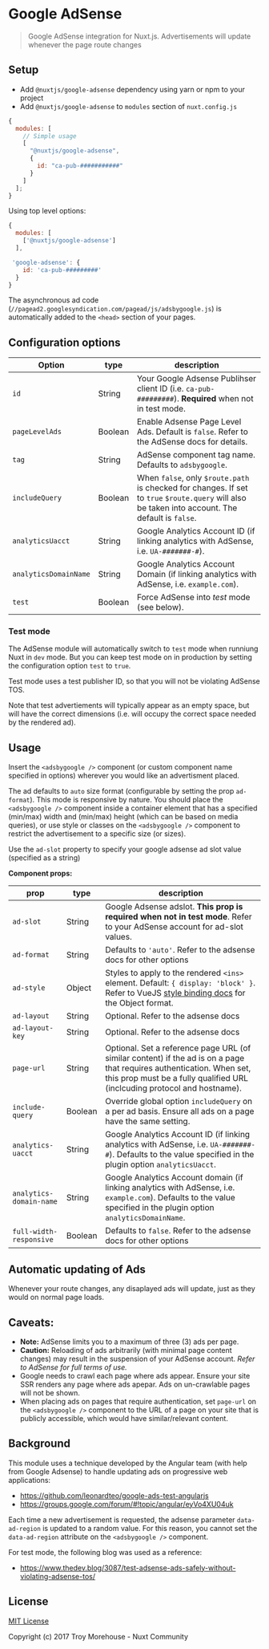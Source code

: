 # Google AdSense

> Google AdSense integration for Nuxt.js. Advertisements will update whenever the page route changes

## Setup

- Add `@nuxtjs/google-adsense` dependency using yarn or npm to your project
- Add `@nuxtjs/google-adsense` to `modules` section of `nuxt.config.js`

```js
{
  modules: [
    // Simple usage
    [
      "@nuxtjs/google-adsense",
      {
        id: "ca-pub-###########"
      }
    ]
  ];
}
```

Using top level options:

```js
{
  modules: [
    ['@nuxtjs/google-adsense']
  ],

 'google-adsense': {
    id: 'ca-pub-#########'
  }
}
```

The asynchronous ad code (`//pagead2.googlesyndication.com/pagead/js/adsbygoogle.js`) is automatically
added to the `<head>` section of your pages.

## Configuration options

| Option                | type    | description                                                                                                                                       |
| --------------------- | ------- | ------------------------------------------------------------------------------------------------------------------------------------------------- |
| `id`                  | String  | Your Google Adsense Publihser client ID (i.e. `ca-pub-#########`). **Required** when not in test mode.                                            |
| `pageLevelAds`        | Boolean | Enable Adsense Page Level Ads. Default is `false`. Refer to the AdSense docs for details.                                                         |
| `tag`                 | String  | AdSense component tag name. Defaults to `adsbygoogle`.                                                                                            |
| `includeQuery`        | Boolean | When `false`, only `$route.path` is checked for changes. If set to `true` `$route.query` will also be taken into account. The default is `false`. |
| `analyticsUacct`      | String  | Google Analytics Account ID (if linking analytics with AdSense, i.e. `UA-#######-#`).                                                             |
| `analyticsDomainName` | String  | Google Analytics Account Domain (if linking analytics with AdSense, i.e. `example.com`).                                                          |
| `test`                | Boolean | Force AdSense into _test_ mode (see below).                                                                                                       |

### Test mode

The AdSense module will automatically switch to `test` mode when runniung Nuxt in `dev` mode.
But you can keep test mode on in production by setting the configuration option `test` to `true`.

Test mode uses a test publisher ID, so that you will not be violating AdSense TOS.

Note that test advertiements will typically appear as an empty space, but will have the
correct dimensions (i.e. will occupy the correct space needed by the rendered ad).

## Usage

Insert the `<adsbygoogle />` component (or custom component name specified in options)
wherever you would like an advertisment placed.

The ad defaults to `auto` size format (configurable by setting the prop `ad-format`). This mode
is responsive by nature. You should place the `<adsbygoogle />` component inside a container element
that has a specified (min/max) width and (min/max) height (which can be based on media queries),
or use style or classes on the `<adsbygoogle />` component to restrict the advertisement to a
specific size (or sizes).

Use the `ad-slot` property to specify your google adsense ad slot value (specified as a string)

**Component props:**

| prop                    | type    | description                                                                                                                                                                                                   |
| ----------------------- | ------- | ------------------------------------------------------------------------------------------------------------------------------------------------------------------------------------------------------------- |
| `ad-slot`               | String  | Google Adsense adslot. **This prop is required when not in test mode**. Refer to your AdSense account for ad-slot values.                                                                                     |
| `ad-format`             | String  | Defaults to `'auto'`. Refer to the adsense docs for other options                                                                                                                                             |
| `ad-style`              | Object  | Styles to apply to the rendered `<ins>` element. Default: `{ display: 'block' }`. Refer to VueJS [style binding docs](https://vuejs.org/v2/guide/class-and-style.html#Object-Syntax-1) for the Object format. |
| `ad-layout`             | String  | Optional. Refer to the adsense docs                                                                                                                                                                           |
| `ad-layout-key`         | String  | Optional. Refer to the adsense docs                                                                                                                                                                           |
| `page-url`              | String  | Optional. Set a reference page URL (of similar content) if the ad is on a page that requires authentication. When set, this prop must be a fully qualified URL (inclcuding protocol and hostname).            |
| `include-query`         | Boolean | Override global option `includeQuery` on a per ad basis. Ensure all ads on a page have the same setting.                                                                                                      |
| `analytics-uacct`       | String  | Google Analytics Account ID (if linking analytics with AdSense, i.e. `UA-#######-#`). Defaults to the value specified in the plugin option `analyticsUacct`.                                                  |
| `analytics-domain-name` | String  | Google Analytics Account domain (if linking analytics with AdSense, i.e. `example.com`). Defaults to the value specified in the plugin option `analyticsDomainName`.                                          |
| `full-width-responsive` | Boolean | Defaults to `false`. Refer to the adsense docs for other options                                                                                                                                              |

## Automatic updating of Ads

Whenever your route changes, any disaplayed ads will update, just as they would on normal
page loads.

## Caveats:

- **Note:** AdSense limits you to a maximum of three (3) ads per page.
- **Caution:** Reloading of ads arbitrarily (with minimal page content changes) may result in
  the suspension of your AdSense account. _Refer to AdSense for full terms of use._
- Google needs to crawl each page where ads appear. Ensure your site SSR renders any page where
  ads apepar. Ads on un-crawlable pages will not be shown.
- When placing ads on pages that require authentication, set `page-url` on the `<adsbygoogle />` component to the URL of a page on your site that is publicly accessible, which would have similar/relevant content.

## Background

This module uses a technique developed by the Angular team (with help from Google Adsense)
to handle updating ads on progressive web applications:

- https://github.com/leonardteo/google-ads-test-angularjs
- https://groups.google.com/forum/#!topic/angular/eyVo4XU04uk

Each time a new advertisement is requested, the adsense parameter `data-ad-region` is
updated to a random value. For this reason, you cannot set the `data-ad-region` attribute
on the `<adsbygoogle />` component.

For test mode, the following blog was used as a reference:

- https://www.thedev.blog/3087/test-adsense-ads-safely-without-violating-adsense-tos/

## License

[MIT License](./LICENSE)

Copyright (c) 2017 Troy Morehouse - Nuxt Community
